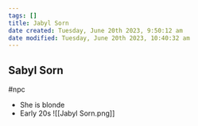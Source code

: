 ```yaml
---
tags: []
title: Jabyl Sorn
date created: Tuesday, June 20th 2023, 9:50:12 am
date modified: Tuesday, June 20th 2023, 10:40:32 am
---
```


## Sabyl Sorn

#npc

- She is blonde
- Early 20s
![[Jabyl Sorn.png]]
